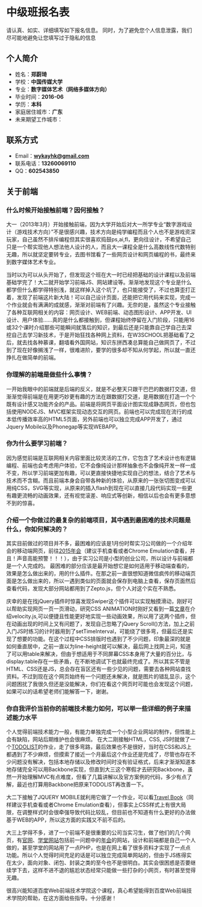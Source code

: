 # 中级班报名表

请认真、如实、详细填写如下报名信息。
同时，为了避免您个人信息泄露，我们尽可能地避免让您填写过于隐私的信息

## 个人简介

- 姓名：**郑蔚琦**
- 学校：**中国传媒大学**
- 专业：**数字媒体艺术（网络多媒体方向）**
- 毕业时间：**2016-06**
- 学历：**本科**
- 家庭居住城市：**广东**
- 未来期望工作城市：

## 联系方式

- Email：**wykayhk@gmail.com**
- 联系电话：**13260069110**
- QQ：**602543850**

## 关于前端

### 什么时候开始接触前端？因何接触？
大一（2013年3月）开始接触前端，因为大学开始后对大一所学专业“数字游戏设计（游戏技术方向）”不是很感兴趣，技术方向是纯学编程而且个人也不是游戏资深玩家，自己虽然不排斥编程但其实很喜欢捣鼓ps,ai,fl，更向往设计，不希望自己只是一个帮实现他人想法他人设计的人，而且大一课程全是什么高数线性代数特别无趣，所以就坚定要转专业，去图书馆看了一些网页设计和网页编程的书，最终来到数字媒体艺术专业。

当时以为可以从头开始了，但发现这个班在大一时已经把基础的设计课程以及前端基础学完了！大二就开始学习前端JS、网站建设等。渐渐地发现这个专业是什么都学但什么都学得特别浅，就这样掉入这个坑了，也只能接受了，不过也算歪打正着，发现了前端这片新大陆！可以自己设计页面，还能把它用代码来实现，完成一个作业就会有满满的成就感，渐渐对前端有了兴趣。无奈的是，虽然这个专业接触了各种互联网相关的内容：网页设计、WEB前端、动态图形设计、APP开发、UI设计、用户体验……真的是什么都接触到，但课程始终停留在入门阶段，只能用16或32个课时介绍那些可能瞬间就落后的知识，到最后还是只能靠自己学自己去深挖自己去学习新技术，于是开始狂找各种网上资料，在W3SCHOOL把基础看了之后，就去找各种慕课，翻墙看外国网站，知识东拼西凑总算能自己做网页了，不过到了现在好像搁浅了一样，很难进阶，要学的很多却不知从何学起，所以就一直还挣扎在做简单的前端。


### 你理解的前端是做些什么事情？
一开始我眼中的前端就是后端的反义，就是不必整天只跟干巴巴的数据打交道，但渐渐觉得前端是在用更巧妙更有趣的方法在跟数据打交道，是用数据在打造一个个既有设计感又功能齐全的产品。前端是将网页平面设计图实现成静态网页，但也包括使用NODEJS、MVC框架实现动态交互的网页。前端也可以完成现在流行的成本低传播效率高的HTML5页面，另外前端也可以独立完成APP开发了，通过Jquery Mobile以及Phonegap等实现WEBAPP。


### 你为什么要学习前端？
因为感觉前端是互联网相关内容里面比较灵活的工作，它包含了艺术设计也有逻辑编程、前端也会考虑用户体验，它不会像纯设计那样抽象也不会像纯开发一样一成不变，所以学习前端更加有趣，可以更直接快捷地实现自己的想法，结合了艺术与技术而不含糊。而且前端本身会自带各种新的体验，从原来的一张张切图变成可以用纯CSS，SVG等实现，从原来的插入flash到现在可以直接几段代码实现一些更有趣更流畅的动画效果，还有视觉滚差、响应式等创新，相信以后也会有更多意想不到的惊喜。


### 介绍一个你做过的最复杂的前端项目，其中遇到最困难的技术问题是什么，你如何解决的？
其实目前做过的项目并不多，最困难的应该是1月份时帮实习公司做的一个介绍年会的移动端网页，前往[2015年会](http://www.wykay-z.com/party)（建议手机查看或者Chrome Emulation查看，并且！声音高能预警！！！），由于实习公司是小型的创业公司，所以设计与前端都是一个人完成的。 最困难的部分应该是最开始想它是如何适用于移动端查看的，效果是怎么做出来的，用的什么插件。在那之前一直很想知道微信疯传的移动端页面是怎么做出来的，所以一遇到类似的页面就会保存到电脑上查看，保存页面然后查看代码，发现大部分网站都用到了Zepto.js，但个人对这个实在不熟悉。

庆幸的是在找jQuery插件时惊喜发现Swiper这个插件可以实现触摸滑动，刚好可以帮助实现网页一页一页滑动，研究CSS ANIMATION时刚好又看到一篇[文章](http://www.smashingmagazine.com/2014/06/18/faster-ui-animations-with-velocity-js/)在介绍velocity.js,可以便捷且性能更好地实现一些动画效果，所以用了这两个插件，但在动画出现的时间上又有问题了，发现自己忽略了jQuery Scroll()方法，加上之前入门JS时练习的计时器用到了setTimeInterval，可能绕了很多弯，但最后还是实现了想要的功能。在这个过程中CSS排版时也遇到了不少问题，印象最深的就是如何垂直居中，之前一直以为line-height就可以解决，最后网上找网上问，知道了可以用table来解决，但由于想适用于不同屏幕CSS本身用了大量的百分比，与display:table存在一些矛盾，在不断地调试下也就最终完成了。所以其实不管是HTML、CSS还是JS，总会存在盲区还有一些少见的问题，需要去各种网站查找资料。不过到现在这个网页始终有一个问题还未解决，就是图片的错乱显示，这个问题困扰了我很久但还是没能解决，你们在看这个网页时可能也会发现这个问题，如果可以的话希望老师们能解答一下，谢谢。


### 你自我评价当前你的前端技术能力如何，可以举一些详细的例子来描述能力水平
个人觉得前端技术能力一般，有能力单独完成一个小型企业网站的制作，但性能上会有缺陷，网站后期维护也会很麻烦。 在大二刚接触HTML，CSS, JS时就做了一个[TODOLIST](http://wykay-z.com/ToDoList/index.html)的作业，走了很多弯路，最后效果也不是很好，当时在CSS和JS上都遇到了不少麻烦，但摸索了接近一个月最后这个作业还是完成了，尽管也存在不少问题没有解决，包括本地存储以及修改时间时没有验证格式，后来才渐渐知道本地存储完全可以用Backbone实现，但直到大三这个寒假才去研究Backbone，虽然一开始理解MVC有点难度，但看了几篇讲解以及官方案例的代码，多少有点了解，最近也打算用Backbone把原来TODOLIST再改善一下。

大二下接触了JQUERY MOBILE就利用它做了一个作业，可以看[Travel Book](http://wykay-z.com/travelbook/)（同样建议手机查看或者Chrome Emulation查看），但事实上CSS样式上有很大局限，在调整样式时会很牵强导致代码比较乱，但目前也不知道有什么更好的办法做基于WEB的APP，所以这方面的实践又不前不后的。

大三上学得不多，进了一个前端不是很重要的公司当实习生，做了他们的几个网页，有[官网](http://ethercap.com/)、[学堂网站](http://www.yitaixuetang.com/)包括前一问题中的[年会](http://www.wykay-z.com/party)的网站，设计和前端都是自己一个人做的，甚至学堂的网站用了一点PHP，也是在网上看了很多资料才实现了一点点功能。所以个人觉得时间充足的话是可以独立完成简单网站的，但由于JS练得实在太少，面向对象、闭包、封装之类的至今也不是很明白。其实会很困惑是否要继续学下去，这样不进不退的尴尬状态经常只能做一些打杂的小网页，有时甚至觉得无趣。

很高兴能知道百度Web前端技术学院这个课程，真心希望能得到百度Web前端技术学院的帮助，在这方面给些指导。十分感谢！

